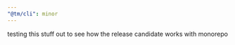 ```yaml
---
"@tm/cli": minor
---
```


testing this stuff out to see how the release candidate works with monorepo
